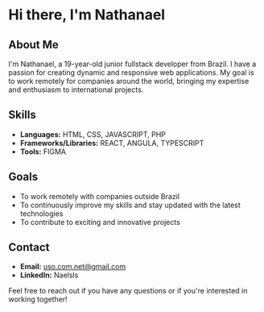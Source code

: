 # Hi there, I'm Nathanael 

## About Me
I'm Nathanael, a 19-year-old junior fullstack developer from Brazil. I have a passion for creating dynamic and responsive web applications. My goal is to work remotely for companies around the world, bringing my expertise and enthusiasm to international projects.

## Skills
- **Languages:** HTML, CSS, JAVASCRIPT, PHP
- **Frameworks/Libraries:** REACT, ANGULA, TYPESCRIPT
- **Tools:** FIGMA

## Goals
- To work remotely with companies outside Brazil
- To continuously improve my skills and stay updated with the latest technologies
- To contribute to exciting and innovative projects

## Contact
- **Email:** uso.com.net@gmail.com
- **LinkedIn:** Naelsls

Feel free to reach out if you have any questions or if you're interested in working together!




